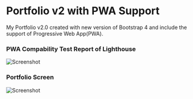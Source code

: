 # Portfolio v2 with PWA Support
My Portfolio v2.0 created with new version of Bootstrap 4 and include the support of Progressive Web App(PWA).  

### PWA Compability Test Report of Lighthouse
![Screenshot](https://github.com/shindesharad71/Portfolio-v2/blob/master/lighthouse_report.png?raw=true "Screenshot")


### Portfolio Screen
![Screenshot](https://github.com/shindesharad71/Portfolio-v2/blob/master/screen.png?raw=true "Screenshot")
